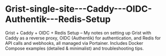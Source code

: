 # Grist-single-site---Caddy---OIDC-Authentik---Redis-Setup
Grist + Caddy + OIDC + Redis Setup – My notes on setting up Grist with Caddy as a reverse proxy, OIDC (Authentik) for authentication, and Redis for API calls and webhooks, all managed via Portainer. Includes Docker Compose examples (detailed &amp; minimalist) and troubleshooting tips.
